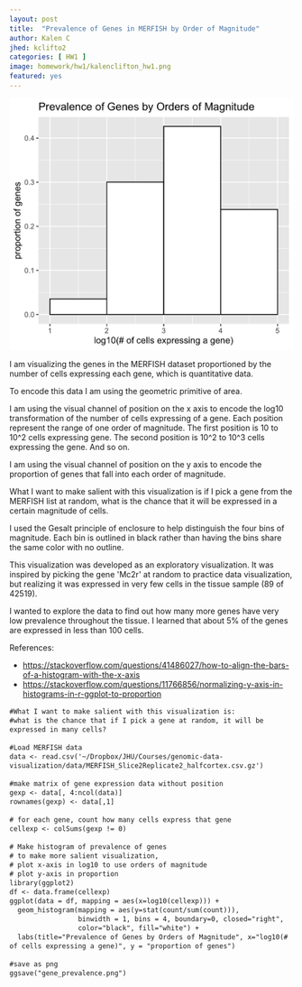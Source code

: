 ```yaml
---
layout: post
title:  "Prevalence of Genes in MERFISH by Order of Magnitude"
author: Kalen C
jhed: kclifto2
categories: [ HW1 ]
image: homework/hw1/kalenclifton_hw1.png
featured: yes
---
```


![Histogram of Gene Prevalance](kalenclifton_hw1.png)

I am visualizing the genes in the MERFISH dataset proportioned by the number of cells expressing each gene, which is quantitative data.

To encode this data I am using the geometric primitive of area.

I am using the visual channel of position on the x axis to encode the log10 transformation of the number of cells expressing of a gene. Each position represent the range of one order of magnitude. The first position is 10 to 10^2 cells expressing gene. The second position is 10^2 to 10^3 cells expressing the gene. And so on.

I am using the visual channel of position on the y axis to encode the proportion of genes that fall into each order of magnitude. 

What I want to make salient with this visualization is if I pick a gene from the MERFISH list at random, what is the chance that it will be expressed in a certain magnitude of cells.

I used the Gesalt principle of enclosure to help distinguish the four bins of magnitude. Each bin is outlined in black rather than having the bins share the same color with no outline.

This visualization was developed as an exploratory visualization. It was inspired by picking the gene 'Mc2r' at random to practice data visualization, but realizing it was expressed in very few cells in the tissue sample (89 of 42519).

I wanted to explore the data to find out how many more genes have very low prevalence throughout the tissue. I learned that about 5% of the genes are expressed in less than 100 cells.

References: 
- https://stackoverflow.com/questions/41486027/how-to-align-the-bars-of-a-histogram-with-the-x-axis
- https://stackoverflow.com/questions/11766856/normalizing-y-axis-in-histograms-in-r-ggplot-to-proportion



```{r}
#What I want to make salient with this visualization is:
#what is the chance that if I pick a gene at random, it will be expressed in many cells?

#Load MERFISH data
data <- read.csv('~/Dropbox/JHU/Courses/genomic-data-visualization/data/MERFISH_Slice2Replicate2_halfcortex.csv.gz')

#make matrix of gene expression data without position
gexp <- data[, 4:ncol(data)]
rownames(gexp) <- data[,1]

# for each gene, count how many cells express that gene
cellexp <- colSums(gexp != 0)

# Make histogram of prevalence of genes
# to make more salient visualization, 
# plot x-axis in log10 to use orders of magnitude
# plot y-axis in proportion 
library(ggplot2)
df <- data.frame(cellexp)
ggplot(data = df, mapping = aes(x=log10(cellexp))) +
  geom_histogram(mapping = aes(y=stat(count/sum(count))), 
                 binwidth = 1, bins = 4, boundary=0, closed="right", 
                 color="black", fill="white") +
  labs(title="Prevalence of Genes by Orders of Magnitude", x="log10(# of cells expressing a gene)", y = "proportion of genes")

#save as png 
ggsave("gene_prevalence.png")	 
```

